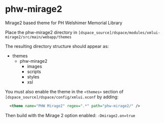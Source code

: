 # phw-mirage2
Mirage2 based theme for PH Welshimer Memorial Library

Place the phw-mirage2 directory in `[dspace_source]/dspace/modules/xmlui-mirage2/src/main/webapp/themes`

The resulting directory structure should appear as:
  + themes
    - phw-mirage2
      + images
      + scripts
      + styles
      + xsl

You must also enable the theme in the `<themes>` section of `[dspace_source]/dspace/config/xmlui.xconf` by adding:
  ```xml
    <theme name="PHW Mirage2" regex=".*" path="phw-mirage2/" />
  ```

Then build with the Mirage 2 option enabled: `-Dmirage2.on=true`
